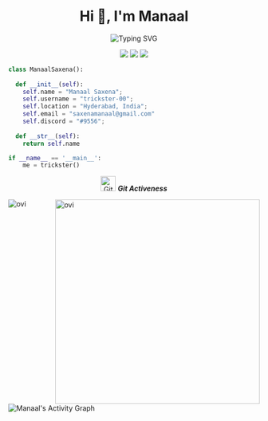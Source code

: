 <h1 align="center">Hi 👋, I'm Manaal</h1>

<div align="center">
  
![Typing SVG](http://readme-typing-svg.herokuapp.com?duration=5008&color=2951F7&center=true&vCenter=true&width=650&lines=I+LIKE+TO+BUILD+MACHINES+THAT+ARE+POWERED+BY+DATA)

</div>
  
<p>
<div align="center">
  <img src="https://img.shields.io/badge/-HTML-c58545?style=for-the-badge&logo=html5&logoColor=c58545&labelColor=282828">
  <img src="https://img.shields.io/badge/-CSS-d1a01f?style=for-the-badge&logo=css3&logoColor=d1a01f&labelColor=282828">
  <img src="https://img.shields.io/badge/-Python-98b982?style=for-the-badge&logo=python&logoColor=98b982&labelColor=282828">
</div>
</p>

```python
class ManaalSaxena():
    
  def __init__(self):
    self.name = "Manaal Saxena";
    self.username = "trickster-00";
    self.location = "Hyderabad, India";
    self.email = "saxenamanaal@gmail.com"
    self.discord = "#9556";
  
  def __str__(self):
    return self.name

if __name__ == '__main__':
    me = trickster()
```


<p align="center">
 <img src="https://media.giphy.com/media/W5eoZHPpUx9sapR0eu/giphy.gif" width="30px" alt="Git"/>&nbsp;<i><b>Git Activeness</b></i></p>
 
<p><img align="left" src="https://github-readme-stats.vercel.app/api/top-langs?username=trickster-00&show_icons=true&locale=en&layout=compact&theme=chartreuse-dark" alt="ovi" /></p>
<p>&nbsp;<img align="right" src="https://github-readme-stats.vercel.app/api?username=trickster-00&show_icons=true&locale=en&theme=chartreuse-dark" alt="ovi" width="410" /></p>
<br><br><br><br><br>
<br>
<br>


![Manaal's Activity Graph](https://activity-graph.herokuapp.com/graph?username=trickster-00&custom_title=Trickster%2000's%20Contribution%20Graph&theme=react-dark&)
